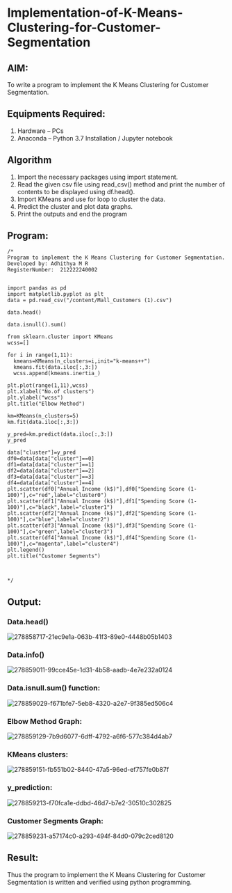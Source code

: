 # Implementation-of-K-Means-Clustering-for-Customer-Segmentation

## AIM:
To write a program to implement the K Means Clustering for Customer Segmentation.

## Equipments Required:
1. Hardware – PCs
2. Anaconda – Python 3.7 Installation / Jupyter notebook

## Algorithm
1. Import the necessary packages using import statement.
2. Read the given csv file using read_csv() method and print the number of contents to be displayed using df.head().
3. Import KMeans and use for loop to cluster the data.
4. Predict the cluster and plot data graphs.
5. Print the outputs and end the program

## Program:
```
/*
Program to implement the K Means Clustering for Customer Segmentation.
Developed by: Adhithya M R
RegisterNumber:  212222240002


import pandas as pd
import matplotlib.pyplot as plt
data = pd.read_csv("/content/Mall_Customers (1).csv")

data.head()

data.isnull().sum()

from sklearn.cluster import KMeans
wcss=[]

for i in range(1,11):
  kmeans=KMeans(n_clusters=i,init="k-means++")
  kmeans.fit(data.iloc[:,3:])
  wcss.append(kmeans.inertia_)

plt.plot(range(1,11),wcss)
plt.xlabel("No.of clusters")
plt.ylabel("wcss")
plt.title("Elbow Method")

km=KMeans(n_clusters=5)
km.fit(data.iloc[:,3:])

y_pred=km.predict(data.iloc[:,3:])
y_pred

data["cluster"]=y_pred
df0=data[data["cluster"]==0]
df1=data[data["cluster"]==1]
df2=data[data["cluster"]==2]
df3=data[data["cluster"]==3]
df4=data[data["cluster"]==4]
plt.scatter(df0["Annual Income (k$)"],df0["Spending Score (1-100)"],c="red",label="cluster0")
plt.scatter(df1["Annual Income (k$)"],df1["Spending Score (1-100)"],c="black",label="cluster1")
plt.scatter(df2["Annual Income (k$)"],df2["Spending Score (1-100)"],c="blue",label="cluster2")
plt.scatter(df3["Annual Income (k$)"],df3["Spending Score (1-100)"],c="green",label="cluster3")
plt.scatter(df4["Annual Income (k$)"],df4["Spending Score (1-100)"],c="magenta",label="cluster4")
plt.legend()
plt.title("Customer Segments")



*/
```

## Output:
### Data.head()

![278858717-21ec9e1a-063b-41f3-89e0-4448b05b1403](https://github.com/AdhithyaMR/Implementation-of-K-Means-Clustering-for-Customer-Segmentation/assets/118834761/57ff5af0-e941-48a1-818a-c4f619470a51)

### Data.info()

![278859011-99cce45e-1d31-4b58-aadb-4e7e232a0124](https://github.com/AdhithyaMR/Implementation-of-K-Means-Clustering-for-Customer-Segmentation/assets/118834761/33d766f4-6481-462c-a2b6-5fd0a3416dae)

### Data.isnull.sum() function:

![278859029-f671bfe7-5eb8-4320-a2e7-9f385ed506c4](https://github.com/AdhithyaMR/Implementation-of-K-Means-Clustering-for-Customer-Segmentation/assets/118834761/4c13171b-b59e-40c0-9f26-38361f9dd1fd)

### Elbow Method Graph:
![278859129-7b9d6077-6dff-4792-a6f6-577c384d4ab7](https://github.com/AdhithyaMR/Implementation-of-K-Means-Clustering-for-Customer-Segmentation/assets/118834761/82c5a406-5a01-41c4-9fd5-040696498e0d)

### KMeans clusters:

![278859151-fb551b02-8440-47a5-96ed-ef757fe0b87f](https://github.com/AdhithyaMR/Implementation-of-K-Means-Clustering-for-Customer-Segmentation/assets/118834761/d0d08318-23ad-47ae-88d0-44566ab5e745)
### y_prediction:
![278859213-f70fca1e-ddbd-46d7-b7e2-30510c302825](https://github.com/AdhithyaMR/Implementation-of-K-Means-Clustering-for-Customer-Segmentation/assets/118834761/eecae550-4062-4d7e-801d-4a03c18b9b24)


### Customer Segments Graph:

![278859231-a57174c0-a293-494f-84d0-079c2ced8120](https://github.com/AdhithyaMR/Implementation-of-K-Means-Clustering-for-Customer-Segmentation/assets/118834761/4e075d51-0685-40b6-9f76-050b6b1a4c24)



## Result:
Thus the program to implement the K Means Clustering for Customer Segmentation is written and verified using python programming.
